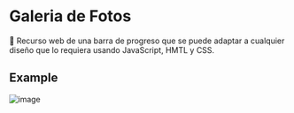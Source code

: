 # Galeria de Fotos
📌 Recurso web de una barra de progreso que se puede adaptar a cualquier diseño que lo requiera usando JavaScript, 
HMTL y CSS.

## Example
![image](https://user-images.githubusercontent.com/100723898/217912006-47c329ef-9f7c-4d2f-a585-9e5ceb88ac47.png)